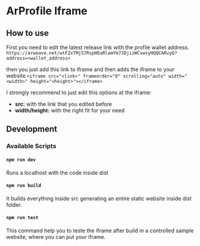 # ArProfile Iframe

## How to use

First you need to edit the latest release link with the profile wallet address.
`https://arweave.net/wtFZxTMjS7RspHEaRlamYm7JDjizWCvwsyHQQCARvyQ?address=<wallet_address>`

then you just add this link to iframe and then adds the iframe to your website
`<iframe src="<link>" frameorder="0" scrolling="auto" width="<width>" height="<height>"></iframe>`

I strongly recommend to just edit this options at the iframe:

- **src:** with the link that you edited before
- **width/height:** with the right fit for your need

## Development

### Available Scripts

#### `npm run dev`

Runs a localhost with the code inside dist

#### `npm run build`

It builds everything inside src generating an entire static website inside dist folder.

#### `npm run test`

This command help you to teste the iframe after build in a controlled sample website, where you can put your iframe.
